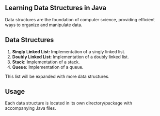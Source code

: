 ## Learning Data Structures in Java

Data structures are the foundation of computer science, providing efficient ways to organize and manipulate data.

## Data Structures

1. **Singly Linked List:** Implementation of a singly linked list.
2. **Doubly Linked List:** Implementation of a doubly linked list.
3. **Stack:** Implementation of a stack.
4. **Queue:** Implementation of a queue.

This list will be expanded with more data structures.

## Usage

Each data structure is located in its own directory/package with accompanying Java files.
